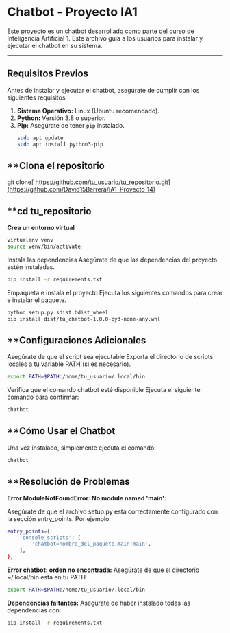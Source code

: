 # Chatbot - Proyecto IA1

Este proyecto es un chatbot desarrollado como parte del curso de Inteligencia Artificial 1. Este archivo guía a los usuarios para instalar y ejecutar el chatbot en su sistema.

---

## **Requisitos Previos**
Antes de instalar y ejecutar el chatbot, asegúrate de cumplir con los siguientes requisitos:

1. **Sistema Operativo:** Linux (Ubuntu recomendado).
2. **Python:** Versión 3.8 o superior.
3. **Pip:** Asegúrate de tener `pip` instalado.
   ```bash
   sudo apt update
   sudo apt install python3-pip

## **Clona el repositorio
git clone[ https://github.com/tu_usuario/tu_repositorio.git](https://github.com/David15Barrera/IA1_Proyecto_14)

## **cd tu_repositorio
**Crea un entorno virtual**
``` bash 
virtualenv venv
source venv/bin/activate
```

Instala las dependencias Asegúrate de que las dependencias del proyecto estén instaladas.
```bash
pip install -r requirements.txt
```
Empaqueta e instala el proyecto Ejecuta los siguientes comandos para crear e instalar el paquete.
```bash
python setup.py sdist bdist_wheel
pip install dist/tu_chatbot-1.0.0-py3-none-any.whl
```

## **Configuraciones Adicionales
Asegúrate de que el script sea ejecutable Exporta el directorio de scripts locales a tu variable PATH (si es necesario).
```bash
export PATH=$PATH:/home/tu_usuario/.local/bin
```
Verifica que el comando chatbot esté disponible Ejecuta el siguiente comando para confirmar:
```bash
chatbot
```

## **Cómo Usar el Chatbot
Una vez instalado, simplemente ejecuta el comando:
```bash
chatbot
```

## **Resolución de Problemas
**Error ModuleNotFoundError: No module named 'main':**

Asegúrate de que el archivo setup.py está correctamente configurado con la sección entry_points. Por ejemplo:
```bash
entry_points={
    'console_scripts': [
        'chatbot=nombre_del_paquete.main:main',
    ],
},
```
**Error chatbot: orden no encontrada:**
Asegúrate de que el directorio ~/.local/bin está en tu PATH
```bash
export PATH=$PATH:/home/tu_usuario/.local/bin
```

**Dependencias faltantes:**
Asegúrate de haber instalado todas las dependencias con:
```bash
pip install -r requirements.txt
```
